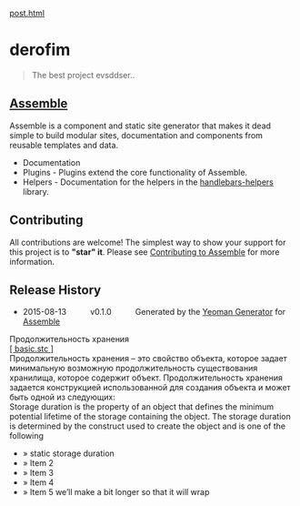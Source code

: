 <a href="post.html">post.html</a>

# derofim

> The best project evsddser..

## [Assemble](http://assemble.io/)

Assemble is a component and static site generator that makes it dead simple to build modular sites, documentation and components from reusable templates and data.

* Documentation
* Plugins - Plugins extend the core functionality of Assemble.
* Helpers - Documentation for the helpers in the [handlebars-helpers](http://github.com/assemble/handlebars-helpers) library.

## Contributing
All contributions are welcome! The simplest way to show your support for this project is to **"star" it**. Please see [Contributing to Assemble](http://assemble.io/contributing) for more information.

## Release History
 * 2015-08-13   v0.1.0   Generated by the [Yeoman Generator](https://github.com/assemble/generator-assemble) for [Assemble](http://assemble.io)

<div class="table responsive">
        <div class="table-head">
          <div class="column">Продолжительность хранения</div>
          <div class="column"><a href="#" target="_blank">[ basic.stc <i class="fa fa-external-link"></i> ]</a></div>
        </div>
        <div class="row">
                <div class="column half">Продолжительность хранения – это свойство объекта, которое задает минимальную возможную продолжительность существования хранилища, которое содержит объект. Продолжительность хранения задается конструкцией использованной для создания объекта и может быть одной из следующих:</div>
                <div class="column half">Storage duration is the property of an object that defines the minimum potential lifetime of the storage containing the object. The storage duration is determined by the construct used to create the object and is one of the following
                <ul>
                 <li>» static storage duration </li>
                 <li>» Item 2</li>
                 <li>» Item 3</li>
                 <li>» Item 4</li>
                 <li>» Item 5 we’ll make a bit longer so that it will wrap</li>
                </ul>
                </div>
        </div>
</div>
